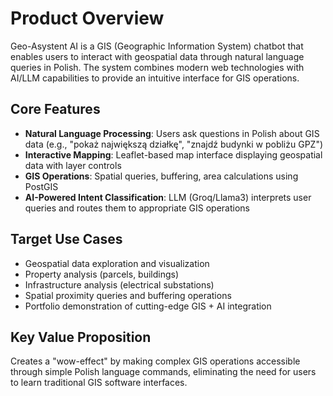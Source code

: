# Product Overview

Geo-Asystent AI is a GIS (Geographic Information System) chatbot that enables users to interact with geospatial data through natural language queries in Polish. The system combines modern web technologies with AI/LLM capabilities to provide an intuitive interface for GIS operations.

## Core Features

- **Natural Language Processing**: Users ask questions in Polish about GIS data (e.g., "pokaż największą działkę", "znajdź budynki w pobliżu GPZ")
- **Interactive Mapping**: Leaflet-based map interface displaying geospatial data with layer controls
- **GIS Operations**: Spatial queries, buffering, area calculations using PostGIS
- **AI-Powered Intent Classification**: LLM (Groq/Llama3) interprets user queries and routes them to appropriate GIS operations

## Target Use Cases

- Geospatial data exploration and visualization
- Property analysis (parcels, buildings)
- Infrastructure analysis (electrical substations)
- Spatial proximity queries and buffering operations
- Portfolio demonstration of cutting-edge GIS + AI integration

## Key Value Proposition

Creates a "wow-effect" by making complex GIS operations accessible through simple Polish language commands, eliminating the need for users to learn traditional GIS software interfaces.